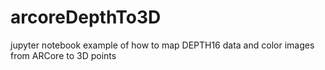 # arcoreDepthTo3D
jupyter notebook example of how to map DEPTH16 data and color images from ARCore to 3D points
